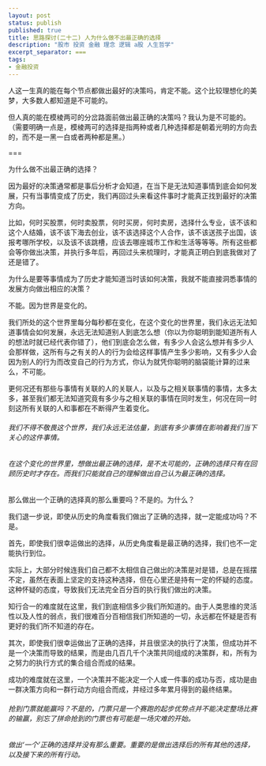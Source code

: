 ```yaml
---
layout: post
status: publish
published: true
title: 思路探讨(二十二) 人为什么做不出最正确的选择
description: "股市 投资 金融 理念 逻辑 a股 人生哲学"
excerpt_separator: ===
tags:
- 金融投资
---
```


人这一生真的能在每个节点都做出最好的决策吗，肯定不能。这个比较理想化的美梦，大多数人都知道是不可能的。

但人真的能在模棱两可的分岔路面前做出最正确的决策吗？我认为是不可能的。（需要明确一点是，模棱两可的选择是指两种或者几种选择都是朝着光明的方向去的，而不是一黑一白或者两种都是黑。）

===

为什么做不出最正确的选择？

因为最好的决策通常都是事后分析才会知道，在当下是无法知道事情到底会如何发展，只有当事情变成了历史，我们再回过头来看这件事时才能真正找到最好的决策方向。

比如，何时买股票，何时卖股票，何时买房，何时卖房，选择什么专业，该不该和这个人结婚，该不该下海去创业，该不该选择这个人合作，该不该送孩子出国，该报考哪所学校，以及该不该跳槽，应该去哪座城市工作和生活等等等。所有这些都会等你做出决策，并执行多年后，再回过头来梳理时，才能真正明白到底我做对了还是错了。

为什么是要等事情成为了历史才能知道当时该如何决策，我就不能直接洞悉事情的发展方向做出相应的决策？

不能。因为世界是变化的。

我们所处的这个世界里每分每秒都在变化，在这个变化的世界里，我们永远无法知道事情会如何发展，永远无法知道别人到底怎么想（你以为你聪明到能知道所有人的想法时就已经代表你错了），他们到底会怎么做，有多少人会这么想并有多少人会那样做，这所有与之有关的人的行为会给这样事情产生多少影响，又有多少人会因为别人的行为而改变自己的行为方式，你认为就凭你聪明的脑袋能计算的过来么，不可能。

更何况还有那些与事情有关联的人的关联人，以及与之相关联事情的事情，太多太多，甚至我们都无法知道究竟有多少与之相关联的事情在同时发生，何况在同一时刻这所有关联的人和事都在不断得产生着变化。

###### 我们不得不敬畏这个世界，我们永远无法估量，到底有多少事情在影响着我们当下关心的这件事情。

###### 在这个变化的世界里，想做出最正确的选择，是不太可能的，正确的选择只有在回顾历史时才存在。而我们只能就自己的理解做出自己认为最正确的选择。

那么做出一个正确的选择真的那么重要吗？不是的。为什么？

我们退一步说，即使从历史的角度看我们做出了正确的选择，就一定能成功吗？不是。

首先，即使我们很幸运做出的选择，从历史角度看是最正确的选择，我们也不一定能执行到位。

实际上，大部分时候连我们自己都不太相信自己做出的决策是对是错，总是在摇摆不定，虽然在表面上坚定的支持这种选择，但在心里还是持有一定的怀疑的态度。这种怀疑的态度，导致我们无法完全百分百的执行我们做出的决策。

知行合一的难度就在这里，我们到底相信多少我们所知道的。由于人类思维的灵活性以及人性的弱点，我们很难百分百相信我们所知道的一切，永远都在怀疑是否有更好的我们所不知道的存在。

其次，即使我们很幸运做出了正确的选择，并且很坚决的执行了决策，但成功并不是一个决策而导致的结果，而是由几百几千个决策共同组成的决策群，和，所有为之努力的执行方式的集合组合而成的结果。

成功的难度就在这里，一个决策并不能决定一个人或一件事的成功与否，成功是由一群决策方向和一群行动方向组合而成，并经过多年累月得到的最终结果。

###### 抢到门票就能赢吗？不是的，门票只是一个赛跑的起步优势点并不能决定整场比赛的输赢，别忘了拼命抢到的门票也有可能是一场灾难的开始。

###### 做出‘一个’正确的选择并没有那么重要。重要的是做出选择后的所有其他的选择，以及接下来的所有行动。


